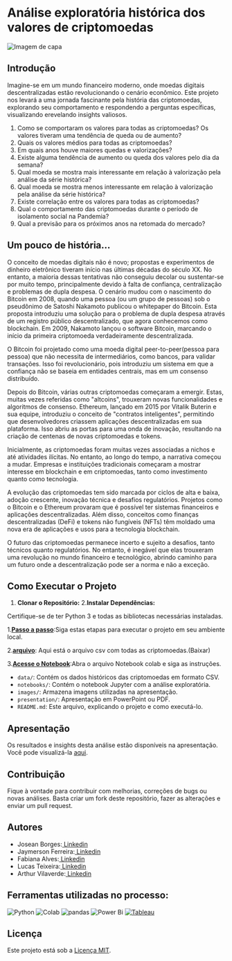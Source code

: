 #  Análise exploratória histórica dos valores de criptomoedas


![Imagem de capa](https://investidorsardinha.r7.com/wp-content/uploads/2021/11/principais-criptomoedas-caracteristicas-valores-e-capitalizacao.jpg)

## Introdução

Imagine-se em um mundo financeiro moderno, onde moedas digitais descentralizadas estão revolucionando o cenário econômico.
Este projeto nos levará a uma jornada fascinante pela história das criptomoedas, explorando seu comportamento e respondendo
a perguntas específicas, visualizando erevelando insights valiosos.


1. Como se comportaram os valores para todas as criptomoedas? Os valores tiveram uma
tendência de queda ou de aumento?
2. Quais os valores médios para todas as criptomoedas?
3. Em quais anos houve maiores quedas e valorizações?
4. Existe alguma tendência de aumento ou queda dos valores pelo dia da semana?
5. Qual moeda se mostra mais interessante em relação à valorização pela análise da série
histórica?
6. Qual moeda se mostra menos interessante em relação à valorização pela análise da série
histórica?
7. Existe correlação entre os valores para todas as criptomoedas?
8. Qual o comportamento das criptomoedas durante o período de isolamento social na Pandemia?
9. Qual a previsão para os próximos anos na retomada do mercado?

## Um pouco de história...

O conceito de moedas digitais não é novo; propostas e experimentos de dinheiro eletrônico tiveram início nas últimas décadas do século XX. No entanto, a maioria dessas tentativas não conseguiu decolar ou sustentar-se por muito tempo, principalmente devido à falta de confiança, centralização e problemas de dupla despesa. O cenário mudou com o nascimento do Bitcoin em 2008, quando uma pessoa (ou um grupo de pessoas) sob o pseudônimo de Satoshi Nakamoto publicou o whitepaper do Bitcoin. Esta proposta introduziu uma solução para o problema de dupla despesa através de um registro público descentralizado, que agora conhecemos como blockchain. Em 2009, Nakamoto lançou o software Bitcoin, marcando o início da primeira criptomoeda verdadeiramente descentralizada.

O Bitcoin foi projetado como uma moeda digital peer-to-peer(pessoa para pessoa) que não necessita de intermediários, como bancos, para validar transações. Isso foi revolucionário, pois introduziu um sistema em que a confiança não se baseia em entidades centrais, mas em um consenso distribuído.

Depois do Bitcoin, várias outras criptomoedas começaram a emergir. Estas, muitas vezes referidas como "altcoins", trouxeram novas funcionalidades e algoritmos de consenso. Ethereum, lançado em 2015 por Vitalik Buterin e sua equipe, introduziu o conceito de "contratos inteligentes", permitindo que desenvolvedores criassem aplicações descentralizadas em sua plataforma. Isso abriu as portas para uma onda de inovação, resultando na criação de centenas de novas criptomoedas e tokens.

Inicialmente, as criptomoedas foram muitas vezes associadas a nichos e até atividades ilícitas. No entanto, ao longo do tempo, a narrativa começou a mudar. Empresas e instituições tradicionais começaram a mostrar interesse em blockchain e em criptomoedas, tanto como investimento quanto como tecnologia.

A evolução das criptomoedas tem sido marcada por ciclos de alta e baixa, adoção crescente, inovação técnica e desafios regulatórios. Projetos como o Bitcoin e o Ethereum provaram que é possível ter sistemas financeiros e aplicações descentralizadas. Além disso, conceitos como finanças descentralizadas (DeFi) e tokens não fungíveis (NFTs) têm moldado uma nova era de aplicações e usos para a tecnologia blockchain.

O futuro das criptomoedas permanece incerto e sujeito a desafios, tanto técnicos quanto regulatórios. No entanto, é inegável que elas trouxeram uma revolução no mundo financeiro e tecnológico, abrindo caminho para um futuro onde a descentralização pode ser a norma e não a exceção.

## Como Executar o Projeto

1. **Clonar o Repositório:**
2.**Instalar Dependências:**

Certifique-se de ter Python 3 e todas as bibliotecas necessárias instaladas.

1.**[Passo a passo](https://github.com/Fabiana5308/projeto_grupo_m5_criptomoedas/blob/main/Passo-a-passo/Importa%C3%A7%C3%A3o-e-visualiza%C3%A7%C3%A3o.md)**:Siga estas etapas para executar o projeto em seu ambiente local.

2.**[arquivo](https://github.com/Fabiana5308/projeto_grupo_m5_criptomoedas/blob/main/Passo-a-passo/Importa%C3%A7%C3%A3o-e-visualiza%C3%A7%C3%A3o.md)**: Aqui está o arquivo csv com todas as criptomoedas.(Baixar)

3.**[Acesse o Notebook](https://github.com/Fabiana5308/projeto_grupo_m5_criptomoedas/blob/main/Passo-a-passo/Importa%C3%A7%C3%A3o-e-visualiza%C3%A7%C3%A3o.md)**:Abra o arquivo Notebook colab e siga as instruções.


- `data/`: Contém os dados históricos das criptomoedas em formato CSV.
- `notebooks/`: Contém o notebook Jupyter com a análise exploratória.
- `images/`: Armazena imagens utilizadas na apresentação.
- `presentation/`: Apresentação em PowerPoint ou PDF.
- `README.md`: Este arquivo, explicando o projeto e como executá-lo.

## Apresentação

Os resultados e insights desta análise estão disponíveis na apresentação. Você pode visualizá-la [aqui](presentation/nome-da-apresentacao.pdf).

## Contribuição

Fique à vontade para contribuir com melhorias, correções de bugs ou novas análises. Basta criar um fork deste repositório, fazer as alterações e enviar um pull request.

## Autores

- Josean Borges:[ Linkedin](https://www.linkedin.com/in/joseanplborges/)
- Jaymerson Ferreira:[ Linkedin](https://www.linkedin.com/in/jaymerson-ferreira/)
- Fabiana Alves:[ Linkedin](https://www.linkedin.com/in/fabiana-alves-823333179/)
- Lucas Teixeira:[ Linkedin](https://www.linkedin.com/in/lucstx/)
- Arthur Vilaverde:[ Linkedin](https://www.linkedin.com/in/arthur-vilarverde-dataanalytics/)

## Ferramentas utilizadas no processo:
![Python](https://img.shields.io/badge/Python-3776AB?style=for-the-badge&logo=python&logoColor=white)
![Colab](https://img.shields.io/badge/Colab-F9AB00?style=for-the-badge&logo=googlecolab&color=525252)
![pandas](https://img.shields.io/badge/pandas-150458?style=for-the-badge&logo=pandas&logoColor=white)
![Power Bi](https://img.shields.io/badge/power_bi-F2C811?style=for-the-badge&logo=powerbi&logoColor=black)
<a href='https://github.com/shivamkapasia0' target="_blank"><img alt='Tableau' src='https://img.shields.io/badge/Tableau-E97627?style=for-the-badge&logo=Tableau&logoColor=white'/></a>

## Licença

Este projeto está sob a [Licença MIT](LICENSE).

